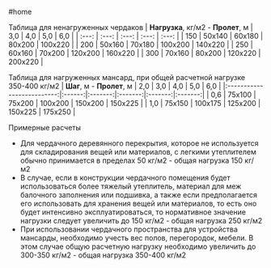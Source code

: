 #home 

Таблица для ненагруженных чердаков
| **Нагрузка**, кг/м2 - **Пролет**, м | 3,0 | 4,0 | 5,0 | 6,0 |
| :---: | :---: | :---: | :---: | :---: |
| 150 | 50х140 | 60х180 | 80х200 | 100х220 |
| 200  | 50х160 | 70х180 | 100х200 | 140х220 |
| 250  | 60х160 | 70х200 | 120х200 | 160х220 |
| 300 | 70х160 | 80х200 | 120х220 | 200х220 |

Таблица для нагруженных мансард, при общей расчетной нагрузке 350-400 кг/м2
| **Шаг**, м - **Пролет**, м |  2,0   |   3,0   |   4,0   |   5,0   |   6,0   |
|:--------------------------:|:------:|:-------:|:-------:|:-------:|:-------:|
|            0,6             | 75х100 | 75х200  | 100х200 | 150х200 | 150х225 |
|            1,0             | 75х150 | 100х175 | 125х200 | 150х225 | 175х250 |


Примерные расчеты
- Для чердачного деревянного перекрытия, которое не используется для складирования вещей или материалов, с легкими утеплителем обычно принимается в пределах 50 кг/м2 - общая нагрузка 150 кг/м2
- В случае, если в конструкции чердачного помещения будет использоваться более тяжелый утеплитель, материал для меж балочного заполнения или подшивка, а также если предполагается его использовать для хранения вещей или материалов, то есть оно будет интенсивно эксплуатироваться, то нормативное значение нагрузки следует увеличить до 150 кг/м2 - общая нагрузка 250 кг/м2
- При использовании чердачного пространства для устройства мансарды, необходимо учесть вес полов, перегородок, мебели. В этом случае общую расчетную нагрузку необходимо увеличить до 300-350 кг/м2 - общая нагрузка 350-400 кг/м2
